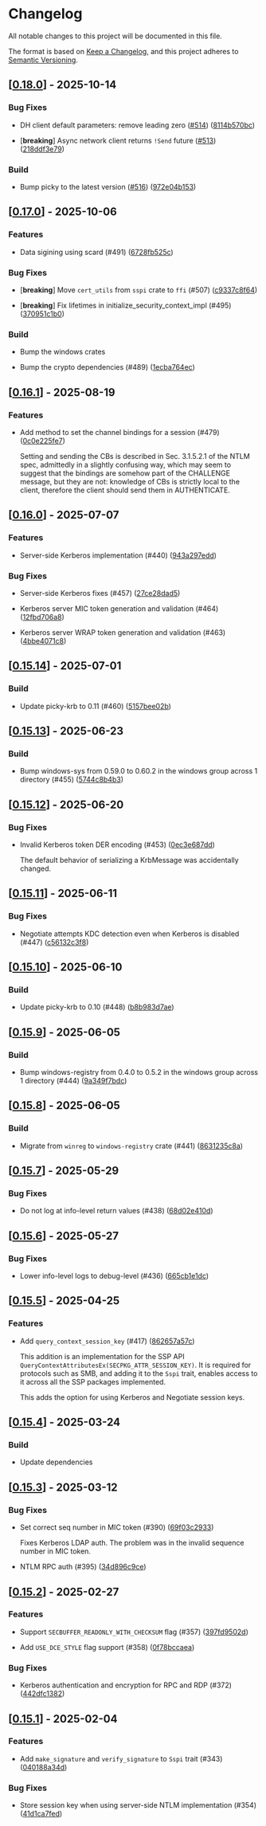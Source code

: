 # Changelog

All notable changes to this project will be documented in this file.

The format is based on [Keep a Changelog](https://keepachangelog.com/en/1.0.0/),
and this project adheres to [Semantic Versioning](https://semver.org/spec/v2.0.0.html).


## [[0.18.0](https://github.com/Devolutions/sspi-rs/compare/sspi-v0.17.0...sspi-v0.18.0)] - 2025-10-14

### <!-- 4 -->Bug Fixes

- DH client default parameters: remove leading zero ([#514](https://github.com/Devolutions/sspi-rs/issues/514)) ([8114b570bc](https://github.com/Devolutions/sspi-rs/commit/8114b570bcfa4320b4972c300705a5e93e762965)) 

- [**breaking**] Async network client returns `!Send` future ([#513](https://github.com/Devolutions/sspi-rs/issues/513)) ([218ddf3e79](https://github.com/Devolutions/sspi-rs/commit/218ddf3e792580caf1f094ff197a3790f61248e5)) 

### <!-- 7 -->Build

- Bump picky to the latest version ([#516](https://github.com/Devolutions/sspi-rs/issues/516)) ([972e04b153](https://github.com/Devolutions/sspi-rs/commit/972e04b15393acf2028ae7fde0f55d104e8a9294)) 



## [[0.17.0](https://github.com/Devolutions/sspi-rs/compare/sspi-v0.16.1...sspi-v0.17.0)] - 2025-10-06

### <!-- 1 -->Features

- Data sigining using scard (#491) ([6728fb525c](https://github.com/Devolutions/sspi-rs/commit/6728fb525cedc96b395eed5dc4a8ea357b036b36)) 

### <!-- 4 -->Bug Fixes

- [**breaking**] Move `cert_utils` from `sspi` crate to `ffi` (#507) ([c9337c8f64](https://github.com/Devolutions/sspi-rs/commit/c9337c8f64a6236396242275847989a35db735ac)) 

- [**breaking**] Fix lifetimes in initialize_security_context_impl (#495) ([370951c1b0](https://github.com/Devolutions/sspi-rs/commit/370951c1b017bfef4276185b374345e8b6b1e532)) 

### <!-- 7 -->Build

- Bump the windows crates

- Bump the crypto dependencies (#489) ([1ecba764ec](https://github.com/Devolutions/sspi-rs/commit/1ecba764ec3b04e147ae76d018414afa8bec5f88)) 

## [[0.16.1](https://github.com/Devolutions/sspi-rs/compare/sspi-v0.16.0...sspi-v0.16.1)] - 2025-08-19

### <!-- 1 -->Features

- Add method to set the channel bindings for a session (#479) ([0c0e225fe7](https://github.com/Devolutions/sspi-rs/commit/0c0e225fe7d7ddffc18ad0176deba207edaf3524)) 

  Setting and sending the CBs is described in Sec. 3.1.5.2.1 of the NTLM spec, admittedly in a slightly confusing way, which may seem to suggest that the bindings are somehow part of the CHALLENGE message, but they are not: knowledge of CBs is strictly local to the client, therefore the client should send them in AUTHENTICATE.

## [[0.16.0](https://github.com/Devolutions/sspi-rs/compare/sspi-v0.15.14...sspi-v0.16.0)] - 2025-07-07

### <!-- 1 -->Features

- Server-side Kerberos implementation (#440) ([943a297edd](https://github.com/Devolutions/sspi-rs/commit/943a297eddad91bf6dfa02bdb53b422453df0ed9)) 

### <!-- 4 -->Bug Fixes

- Server-side Kerberos fixes (#457) ([27ce28dad5](https://github.com/Devolutions/sspi-rs/commit/27ce28dad5aa490d094b4ea1db5a315ea1478264)) 

- Kerberos server MIC token generation and validation (#464) ([12fbd706a8](https://github.com/Devolutions/sspi-rs/commit/12fbd706a8e807b4e4ea9b6bb39f4bace60afd9a)) 

- Kerberos server WRAP token generation and validation (#463) ([4bbe4071c8](https://github.com/Devolutions/sspi-rs/commit/4bbe4071c80172ee2c85552ef1060a65394a45c0)) 

## [[0.15.14](https://github.com/Devolutions/sspi-rs/compare/sspi-v0.15.13...sspi-v0.15.14)] - 2025-07-01

### <!-- 7 -->Build

- Update picky-krb to 0.11 (#460) ([5157bee02b](https://github.com/Devolutions/sspi-rs/commit/5157bee02b0383571c726801bda15f0dd9dc7934)) 



## [[0.15.13](https://github.com/Devolutions/sspi-rs/compare/sspi-v0.15.12...sspi-v0.15.13)] - 2025-06-23

### <!-- 7 -->Build

- Bump windows-sys from 0.59.0 to 0.60.2 in the windows group across 1 directory (#455) ([5744c8b4b3](https://github.com/Devolutions/sspi-rs/commit/5744c8b4b3aa5a47a2a25e9375434333de769002)) 

## [[0.15.12](https://github.com/Devolutions/sspi-rs/compare/sspi-v0.15.11...sspi-v0.15.12)] - 2025-06-20

### <!-- 4 -->Bug Fixes

- Invalid Kerberos token DER encoding (#453) ([0ec3e687dd](https://github.com/Devolutions/sspi-rs/commit/0ec3e687dd28ff95910c79b4781d538cbffb9a80)) 

  The default behavior of serializing a KrbMessage<T> was accidentally changed.

## [[0.15.11](https://github.com/Devolutions/sspi-rs/compare/sspi-v0.15.10...sspi-v0.15.11)] - 2025-06-11

### <!-- 4 -->Bug Fixes

- Negotiate attempts KDC detection even when Kerberos is disabled (#447) ([c56132c3f8](https://github.com/Devolutions/sspi-rs/commit/c56132c3f8d3b7e957e64577109158511ee3f4b8)) 

## [[0.15.10](https://github.com/Devolutions/sspi-rs/compare/sspi-v0.15.9...sspi-v0.15.10)] - 2025-06-10

### <!-- 7 -->Build

- Update picky-krb to 0.10 (#448) ([b8b983d7ae](https://github.com/Devolutions/sspi-rs/commit/b8b983d7aecb8e1c84037d157c2b932668e069b1)) 

## [[0.15.9](https://github.com/Devolutions/sspi-rs/compare/sspi-v0.15.8...sspi-v0.15.9)] - 2025-06-05

### <!-- 7 -->Build

- Bump windows-registry from 0.4.0 to 0.5.2 in the windows group across 1 directory (#444) ([9a349f7bdc](https://github.com/Devolutions/sspi-rs/commit/9a349f7bdcfe33658af27420af3dd38a88d773ab)) 

## [[0.15.8](https://github.com/Devolutions/sspi-rs/compare/sspi-v0.15.7...sspi-v0.15.8)] - 2025-06-05

### Build

- Migrate from `winreg` to `windows-registry` crate (#441) ([8631235c8a](https://github.com/Devolutions/sspi-rs/commit/8631235c8a3f93e6f4573142101a25210adb49a5)) 



## [[0.15.7](https://github.com/Devolutions/sspi-rs/compare/sspi-v0.15.6...sspi-v0.15.7)] - 2025-05-29

### <!-- 4 -->Bug Fixes

- Do not log at info-level return values (#438) ([68d02e410d](https://github.com/Devolutions/sspi-rs/commit/68d02e410dadf0278ed2a109117c71c43920ea4f)) 

## [[0.15.6](https://github.com/Devolutions/sspi-rs/compare/sspi-v0.15.5...sspi-v0.15.6)] - 2025-05-27

### <!-- 4 -->Bug Fixes

- Lower info-level logs to debug-level (#436) ([665cb1e1dc](https://github.com/Devolutions/sspi-rs/commit/665cb1e1dc148683779e65f66d1408ddaa911bea)) 

## [[0.15.5](https://github.com/Devolutions/sspi-rs/compare/sspi-v0.15.4...sspi-v0.15.5)] - 2025-04-25

### <!-- 1 -->Features

- Add `query_context_session_key` (#417) ([862657a57c](https://github.com/Devolutions/sspi-rs/commit/862657a57c781e348ef5ccafe540511b19148b44)) 

  This addition is an implementation for the SSP API
  `QueryContextAttributesEx(SECPKG_ATTR_SESSION_KEY)`. It is required for
  protocols such as SMB, and adding it to the `Sspi` trait, enables access
  to it across all the SSP packages implemented.
  
  This adds the option for using Kerberos and Negotiate session keys.

## [[0.15.4](https://github.com/Devolutions/sspi-rs/compare/sspi-v0.15.3...sspi-v0.15.4)] - 2025-03-24

### <!-- 7 -->Build

- Update dependencies

## [[0.15.3](https://github.com/Devolutions/sspi-rs/compare/sspi-v0.15.2...sspi-v0.15.3)] - 2025-03-12

### <!-- 4 -->Bug Fixes

- Set correct seq number in MIC token (#390) ([69f03c2933](https://github.com/Devolutions/sspi-rs/commit/69f03c2933c1da106b64a565a757666cd4d94bde)) 

  Fixes Kerberos LDAP auth.
  The problem was in the invalid sequence number in MIC token.

- NTLM RPC auth (#395) ([34d896c9ce](https://github.com/Devolutions/sspi-rs/commit/34d896c9cee7e0b3e0d5ee3c5002c781d9fc8fbf)) 

## [[0.15.2](https://github.com/Devolutions/sspi-rs/compare/sspi-v0.15.1...sspi-v0.15.2)] - 2025-02-27

### <!-- 1 -->Features

- Support `SECBUFFER_READONLY_WITH_CHECKSUM` flag (#357) ([397fd9502d](https://github.com/Devolutions/sspi-rs/commit/397fd9502dc315e4e8e7c4700b6e789c5e7b44c3)) 

- Add `USE_DCE_STYLE` flag support (#358) ([0f78bccaea](https://github.com/Devolutions/sspi-rs/commit/0f78bccaea7ac5620f83de68d3559f212262c789)) 

### <!-- 4 -->Bug Fixes

- Kerberos authentication and encryption for RPC and RDP (#372) ([442dfc1382](https://github.com/Devolutions/sspi-rs/commit/442dfc1382033f6f81bb4cd021cca7318cce224e)) 

## [[0.15.1](https://github.com/Devolutions/sspi-rs/compare/sspi-v0.15.0...sspi-v0.15.1)] - 2025-02-04

### <!-- 1 -->Features

- Add `make_signature` and `verify_signature` to `Sspi` trait (#343) ([040188a34d](https://github.com/Devolutions/sspi-rs/commit/040188a34d5d7b8607825b25a4eb78c25c6b57cc)) 

### <!-- 4 -->Bug Fixes

- Store session key when using server-side NTLM implementation (#354) ([41d1ca7fed](https://github.com/Devolutions/sspi-rs/commit/41d1ca7fed623759dcc9ff6f28c7558ecfa6fcbd)) 
